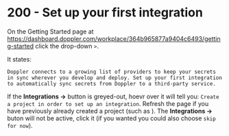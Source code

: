 # 200 - Set up your first integration

On the Getting Started page at https://dashboard.doppler.com/workplace/364b965877a9404c6493/getting-started click the drop-down ``>``.

It states: 

```
Doppler connects to a growing list of providers to keep your secrets in sync wherever you develop and deploy. Set up your first integration to automatically sync secrets from Doppler to a third-party service.
```

If the **Integrations ->** button is greyed-out, hoevr over it will tell you: ```Create a project in order to set up an integration```. Refresh the page if you have previously already created a project (such as ). The **Integrations ->** buton will not be active, click it (if you wanted you could also choose ```skip for now```).

